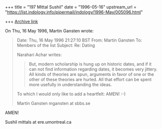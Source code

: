 +++
title = "197 Mittal Sushil"
date = "1996-05-16"
upstream_url = "https://list.indology.info/pipermail/indology/1996-May/005096.html"

+++
[Archive link](https://list.indology.info/pipermail/indology/1996-May/005096.html)

On Thu, 16 May 1996, Martin Gansten wrote:

> Date: Thu, 16 May 1996 21:27:10 BST
> From: Martin Gansten <mgansten at sbbs.se>
> To: Members of the list <indology at liverpool.ac.uk>
> Subject: Re: Dating
> 
> Narahari Achar writes:
> 
> >But, modern scholarship is hung up on historic
> >dates, and if it can not find information regarding dates, it becomes very
> >jittery. All kinds of theories are spun, arguments in favor of one or the other
> >of these theories are hurled. All that effort can be spent more usefully in
> >understanding the ideas.
> 
> To which I would only like to add a heartfelt: AMEN!  :-)
> 
> Martin Gansten
> mgansten at sbbs.se
> 
> 

AMEN!

Sushil
mittals at ere.umontreal.ca




